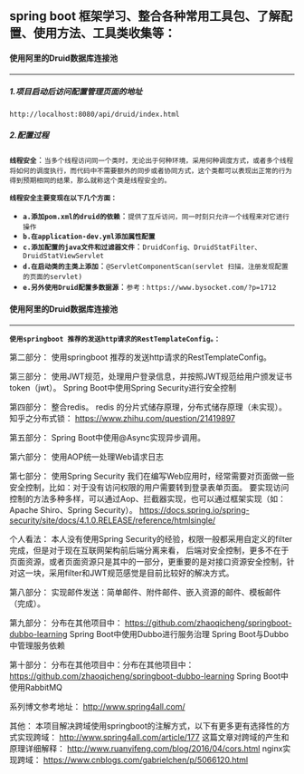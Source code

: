 ## spring boot 框架学习、整合各种常用工具包、了解配置、使用方法、工具类收集等：

#### 使用阿里的Druid数据库连接池

------------

##### 1.项目启动后访问配置管理页面的地址   
`http://localhost:8080/api/druid/index.html`

##### 2.配置过程
__`线程安全`__：`当多个线程访问同一个类时，无论出于何种环境，采用何种调度方式，或者多个线程将如何的调度执行，而代码中不需要额外的同步或者协同方式，这个类都可以表现出正常的行为得到预期相同的结果，那么就称这个类是线程安全的。`

__`线程安全主要变现在以下几个方面：`__
- __`a.添加pom.xml的druid的依赖`__：`提供了互斥访问，同一时刻只允许一个线程来对它进行操作`
- __`b.在application-dev.yml添加属性配置`__
- __`c.添加配置的java文件和过滤器文件`__：`DruidConfig、DruidStatFilter、DruidStatViewServlet`
- __`d.在启动类的主类上添加`__：`@ServletComponentScan(servlet 扫描，注册发现配置的页面的servlet)`
- __`e.另外使用Druid配置多数据源`__：`参考：https://www.bysocket.com/?p=1712`

#### 使用阿里的Druid数据库连接池

------------

__`使用springboot 推荐的发送http请求的RestTemplateConfig。：`__

第二部分：
使用springboot 推荐的发送http请求的RestTemplateConfig。

第三部分：
使用JWT规范，处理用户登录信息，并按照JWT规范给用户颁发证书token（jwt）。
Spring Boot中使用Spring Security进行安全控制

第四部分：
整合redis。
redis 的分片式储存原理，分布式储存原理（未实现）。
知乎之分布式锁：
https://www.zhihu.com/question/21419897

第五部分：
Spring Boot中使用@Async实现异步调用。

第六部分：
使用AOP统一处理Web请求日志

第七部分：
使用Spring Security
我们在编写Web应用时，经常需要对页面做一些安全控制，比如：对于没有访问权限的用户需要转到登录表单页面。
要实现访问控制的方法多种多样，可以通过Aop、拦截器实现，也可以通过框架实现（如：Apache Shiro、Spring Security）。
https://docs.spring.io/spring-security/site/docs/4.1.0.RELEASE/reference/htmlsingle/

个人看法：
    本人没有使用Spring Security的经验，权限一般都采用自定义的filter完成，但是对于现在互联网架构前后端分离来看，
后端对安全控制，更多不在于页面资源，或者页面资源只是其中的一部分，更重要的是对接口资源安全控制，针对这一块，采用filter和JWT规范感觉是目前比较好的解决方式。

第八部分：
实现邮件发送：简单邮件、附件邮件、嵌入资源的邮件、模板邮件（完成）。

第九部分：
分布在其他项目中：
https://github.com/zhaoqicheng/springboot-dubbo-learning
Spring Boot中使用Dubbo进行服务治理
Spring Boot与Dubbo中管理服务依赖

第十部分：
分布在其他项目中：分布在其他项目中：
https://github.com/zhaoqicheng/springboot-dubbo-learning
Spring Boot中使用RabbitMQ

系列博文参考地址：
http://www.spring4all.com/

其他：
本项目解决跨域使用springboot的注解方式，以下有更多更有选择性的方式实现跨域：
http://www.spring4all.com/article/177
这篇文章对跨域的产生和原理详细解释：
http://www.ruanyifeng.com/blog/2016/04/cors.html
nginx实现跨域：
https://www.cnblogs.com/gabrielchen/p/5066120.html















